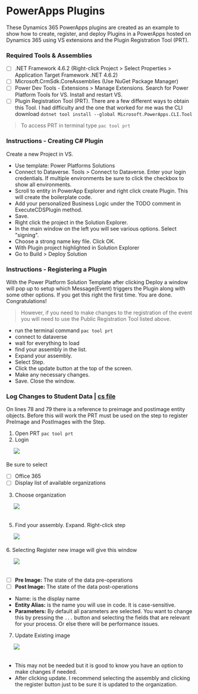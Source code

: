 # PowerApps Plugins


These Dynamics 365 PowerApps plugins are created as an example to show how to create, register, and deploy Plugins in a PowerApps hosted on Dynamics 365 using VS extensions and the Plugin Registration Tool (PRT).

### Required Tools & Assemblies
- [ ] .NET Framework 4.6.2 (Right-click Project > Select Properties > Application Target Framework .NET 4.6.2)
- [ ] Microsoft.CrmSdk.CoreAssemblies (Use NuGet Package Manager)
- [ ] Power Dev Tools - Extensions > Manage Extensions. Search for Power Platform Tools for VS. Install and restart VS.
- [ ] Plugin Registration Tool (PRT). There are a few different ways to obtain this Tool. I had difficulty and the one that worked for me was the CLI download
```dotnet tool install --global Microsoft.PowerApps.CLI.Tool```
> To access PRT in terminal type ```pac tool prt```

### Instructions - Creating C# Plugin
Create a new Project in VS.
- Use template: Power Platforms Solutions
- Connect to Dataverse. Tools > Connect to Dataverse. Enter your login credentials. If multiple environments be sure to click the checkbox to show all environments.
- Scroll to entity in PowerApp Explorer and right click create Plugin. This will create the boilerplate code.
- Add your personalized Business Logic under the TODO comment in ExecuteCDSPlugin method.
- Save.
- Right click the project in the Solution Explorer.
- In the main window on the left you will see various options. Select "signing".
- Choose a strong name key file. Click OK.
- With Plugin project highlighted in Solution Explorer
- Go to Build > Deploy Solution

### Instructions - Registering a Plugin

With the Power Platform Solution Template after clicking Deploy a window will pop up to setup which Message(Event) triggers the Plugin along with some other options.
If you get this right the first time. You are done. Congratulations!

> However, if you need to make changes to the registration of the event you will need to use the Public Registration Tool listed above.
- run the terminal command ```pac tool prt```
- connect to dataverse
- wait for everything to load
- find your assembly in the list.
- Expand your assembly.
- Select Step.
- Click the update button at the top of the screen.
- Make any necessary changes.
- Save. Close the window.

### Log Changes to Student Data | [cs file](https://github.com/theGaryLarson/PowerApps/blob/main/Plugins/PostOperationin23gl_studentUpdate.cs)
On lines 78 and 79 there is a reference to preimage and postimage entity objects. Before this will work the PRT must be used on the step to register PreImage and PostImages with the Step.
1. Open PRT ```pac tool prt```
2. Login

 &nbsp;&nbsp;&nbsp;&nbsp;&nbsp;![](resources/prt-login.png)<br></br>
Be sure to select 
- [ ] Office 365
- [ ] Display list of available organizations

3.  Choose organization

 &nbsp;&nbsp;&nbsp;&nbsp;&nbsp;![](resources/choose-org.png)<br></br>
 
5. Find your assembly. Expand. Right-click step
   
 &nbsp;&nbsp;&nbsp;&nbsp;&nbsp;![](resources/register-new-image.png)<br></br>
6. Selecting Register new image will give this window

 &nbsp;&nbsp;&nbsp;&nbsp;&nbsp;![](resources/new-image-options.png)<br></br>
 - [ ] **Pre Image:** The state of the data pre-operations
 - [ ] **Post Image:** The state of the data post-operations
- Name: is the display name
- **Entity Alias:** is the name you will use in code. It is case-sensitive.
- **Parameters:** By default all parameters are selected. You want to change this by pressing the ```...``` button and selecting the fields that are relevant for your process. Or else there will be performance issues.

7. Update Existing image
  
 &nbsp;&nbsp;&nbsp;&nbsp;&nbsp;![](resources/update-existing-image.png)<br></br>
 
 - This may not be needed but it is good to know you have an option to make changes if needed.
 - After clicking update. I recommend selecting the assembly and clicking the register button just to be sure it is updated to the organization.
